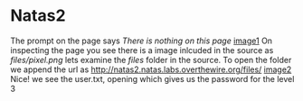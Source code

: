 # Natas2
The prompt on the page says *There is nothing on this page*
[image1](../.images/image1.png) 
On inspecting the page you see there is a image inlcuded in the source as *files/pixel.png*
lets examine the *files* folder in the source.
To open the folder we append the url as http://natas2.natas.labs.overthewire.org/files/
[image2](../.images/image2.png)
Nice! we see the user.txt, opening which gives us the password for the level 3
